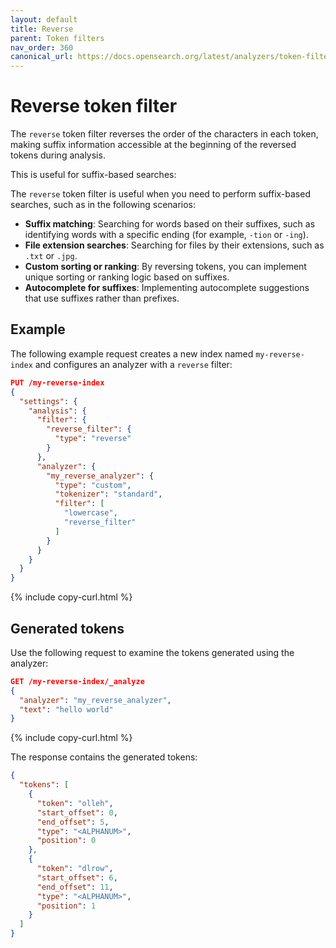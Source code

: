 ```yaml
---
layout: default
title: Reverse
parent: Token filters
nav_order: 360
canonical_url: https://docs.opensearch.org/latest/analyzers/token-filters/reverse/
---
```


# Reverse token filter

The `reverse` token filter reverses the order of the characters in each token, making suffix information accessible at the beginning of the reversed tokens during analysis. 

This is useful for suffix-based searches:

The `reverse` token filter is useful when you need to perform suffix-based searches, such as in the following scenarios:  

- **Suffix matching**: Searching for words based on their suffixes, such as identifying words with a specific ending (for example, `-tion` or `-ing`).
- **File extension searches**: Searching for files by their extensions, such as `.txt` or `.jpg`.
- **Custom sorting or ranking**: By reversing tokens, you can implement unique sorting or ranking logic based on suffixes.  
- **Autocomplete for suffixes**: Implementing autocomplete suggestions that use suffixes rather than prefixes.  


## Example

The following example request creates a new index named `my-reverse-index` and configures an analyzer with a `reverse` filter:

```json
PUT /my-reverse-index
{
  "settings": {
    "analysis": {
      "filter": {
        "reverse_filter": {
          "type": "reverse"
        }
      },
      "analyzer": {
        "my_reverse_analyzer": {
          "type": "custom",
          "tokenizer": "standard",
          "filter": [
            "lowercase",
            "reverse_filter"
          ]
        }
      }
    }
  }
}
```
{% include copy-curl.html %}

## Generated tokens

Use the following request to examine the tokens generated using the analyzer:

```json
GET /my-reverse-index/_analyze
{
  "analyzer": "my_reverse_analyzer",
  "text": "hello world"
}
```
{% include copy-curl.html %}

The response contains the generated tokens:

```json
{
  "tokens": [
    {
      "token": "olleh",
      "start_offset": 0,
      "end_offset": 5,
      "type": "<ALPHANUM>",
      "position": 0
    },
    {
      "token": "dlrow",
      "start_offset": 6,
      "end_offset": 11,
      "type": "<ALPHANUM>",
      "position": 1
    }
  ]
}
```